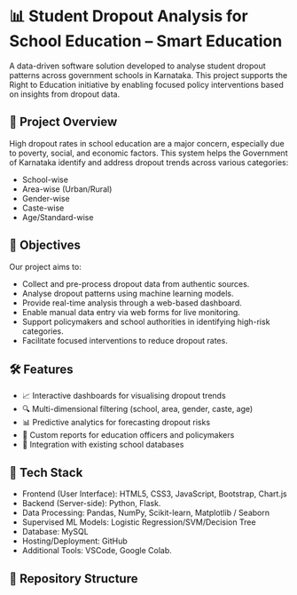 # 📊 Student Dropout Analysis for School Education – Smart Education

A data-driven software solution developed to analyse student dropout patterns across government schools in Karnataka. This project supports the Right to Education initiative by enabling focused policy interventions based on insights from dropout data.

## 🏫 Project Overview

High dropout rates in school education are a major concern, especially due to poverty, social, and economic factors. This system helps the Government of Karnataka identify and address dropout trends across various categories:

- School-wise
- Area-wise (Urban/Rural)
- Gender-wise
- Caste-wise
- Age/Standard-wise

## 🎯 Objectives

Our project aims to:

- Collect and pre-process dropout data from authentic sources.
- Analyse dropout patterns using machine learning models.
- Provide real-time analysis through a web-based dashboard.
- Enable manual data entry via web forms for live monitoring.
- Support policymakers and school authorities in identifying high-risk categories.
- Facilitate focused interventions to reduce dropout rates.


## 🛠️ Features

- 📈 Interactive dashboards for visualising dropout trends
- 🔍 Multi-dimensional filtering (school, area, gender, caste, age)
- 📊 Predictive analytics for forecasting dropout risks
- 📝 Custom reports for education officers and policymakers
- 🔗 Integration with existing school databases


## 🧰 Tech Stack

- Frontend (User Interface): HTML5, CSS3, JavaScript, Bootstrap, Chart.js
- Backend (Server-side): Python, Flask.
- Data Processing: Pandas, NumPy, Scikit-learn, Matplotlib / Seaborn
- Supervised ML Models: Logistic Regression/SVM/Decision Tree
- Database: MySQL
- Hosting/Deployment: GitHub
- Additional Tools: VSCode, Google Colab.


## 📂 Repository Structure

